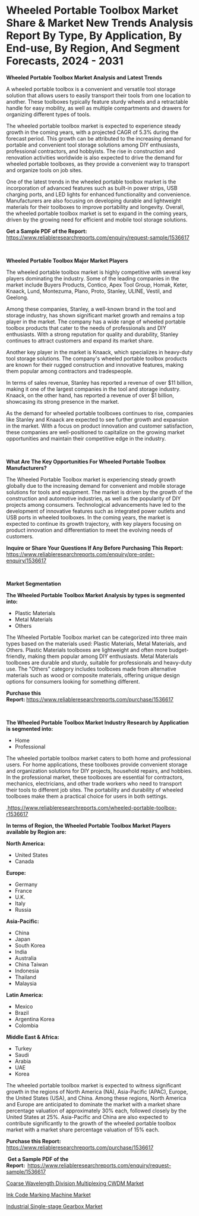 <p><h1>Wheeled Portable Toolbox Market Share & Market New Trends Analysis Report By Type, By Application, By End-use, By Region, And Segment Forecasts, 2024 - 2031</h1></p><p><strong>Wheeled Portable Toolbox Market Analysis and Latest Trends</strong></p>
<p><p>A wheeled portable toolbox is a convenient and versatile tool storage solution that allows users to easily transport their tools from one location to another. These toolboxes typically feature sturdy wheels and a retractable handle for easy mobility, as well as multiple compartments and drawers for organizing different types of tools.</p><p>The wheeled portable toolbox market is expected to experience steady growth in the coming years, with a projected CAGR of 5.3% during the forecast period. This growth can be attributed to the increasing demand for portable and convenient tool storage solutions among DIY enthusiasts, professional contractors, and hobbyists. The rise in construction and renovation activities worldwide is also expected to drive the demand for wheeled portable toolboxes, as they provide a convenient way to transport and organize tools on job sites.</p><p>One of the latest trends in the wheeled portable toolbox market is the incorporation of advanced features such as built-in power strips, USB charging ports, and LED lights for enhanced functionality and convenience. Manufacturers are also focusing on developing durable and lightweight materials for their toolboxes to improve portability and longevity. Overall, the wheeled portable toolbox market is set to expand in the coming years, driven by the growing need for efficient and mobile tool storage solutions.</p></p>
<p><strong>Get a Sample PDF of the Report:&nbsp;</strong> <a href="https://www.reliableresearchreports.com/enquiry/request-sample/1536617">https://www.reliableresearchreports.com/enquiry/request-sample/1536617</a></p>
<p>&nbsp;</p>
<p><strong>Wheeled Portable Toolbox Major Market Players</strong></p>
<p><p>The wheeled portable toolbox market is highly competitive with several key players dominating the industry. Some of the leading companies in the market include Buyers Products, Contico, Apex Tool Group, Homak, Keter, Knaack, Lund, Montezuma, Plano, Proto, Stanley, ULINE, Vestil, and Geelong.</p><p>Among these companies, Stanley, a well-known brand in the tool and storage industry, has shown significant market growth and remains a top player in the market. The company has a wide range of wheeled portable toolbox products that cater to the needs of professionals and DIY enthusiasts. With a strong reputation for quality and durability, Stanley continues to attract customers and expand its market share.</p><p>Another key player in the market is Knaack, which specializes in heavy-duty tool storage solutions. The company's wheeled portable toolbox products are known for their rugged construction and innovative features, making them popular among contractors and tradespeople.</p><p>In terms of sales revenue, Stanley has reported a revenue of over $11 billion, making it one of the largest companies in the tool and storage industry. Knaack, on the other hand, has reported a revenue of over $1 billion, showcasing its strong presence in the market.</p><p>As the demand for wheeled portable toolboxes continues to rise, companies like Stanley and Knaack are expected to see further growth and expansion in the market. With a focus on product innovation and customer satisfaction, these companies are well-positioned to capitalize on the growing market opportunities and maintain their competitive edge in the industry.</p></p>
<p>&nbsp;</p>
<p><strong>What Are The Key Opportunities For Wheeled Portable Toolbox Manufacturers?</strong></p>
<p><p>The Wheeled Portable Toolbox market is experiencing steady growth globally due to the increasing demand for convenient and mobile storage solutions for tools and equipment. The market is driven by the growth of the construction and automotive industries, as well as the popularity of DIY projects among consumers. Technological advancements have led to the development of innovative features such as integrated power outlets and USB ports in wheeled toolboxes. In the coming years, the market is expected to continue its growth trajectory, with key players focusing on product innovation and differentiation to meet the evolving needs of customers.</p></p>
<p><strong>Inquire or Share Your Questions If Any Before Purchasing This Report:</strong> <a href="https://www.reliableresearchreports.com/enquiry/pre-order-enquiry/1536617">https://www.reliableresearchreports.com/enquiry/pre-order-enquiry/1536617</a></p>
<p>&nbsp;</p>
<p><strong>Market Segmentation</strong></p>
<p><strong>The Wheeled Portable Toolbox Market Analysis by types is segmented into:</strong></p>
<p><ul><li>Plastic Materials</li><li>Metal Materials</li><li>Others</li></ul></p>
<p><p>The Wheeled Portable Toolbox market can be categorized into three main types based on the materials used: Plastic Materials, Metal Materials, and Others. Plastic Materials toolboxes are lightweight and often more budget-friendly, making them popular among DIY enthusiasts. Metal Materials toolboxes are durable and sturdy, suitable for professionals and heavy-duty use. The "Others" category includes toolboxes made from alternative materials such as wood or composite materials, offering unique design options for consumers looking for something different.</p></p>
<p><strong>Purchase this Report:&nbsp;</strong><a href="https://www.reliableresearchreports.com/purchase/1536617">https://www.reliableresearchreports.com/purchase/1536617</a></p>
<p>&nbsp;</p>
<p><strong>The Wheeled Portable Toolbox Market Industry Research by Application is segmented into:</strong></p>
<p><ul><li>Home</li><li>Professional</li></ul></p>
<p><p>The wheeled portable toolbox market caters to both home and professional users. For home applications, these toolboxes provide convenient storage and organization solutions for DIY projects, household repairs, and hobbies. In the professional market, these toolboxes are essential for contractors, mechanics, electricians, and other trade workers who need to transport their tools to different job sites. The portability and durability of wheeled toolboxes make them a practical choice for users in both settings.</p></p>
<p><a href="https://www.reliableresearchreports.com/wheeled-portable-toolbox-r1536617">&nbsp;https://www.reliableresearchreports.com/wheeled-portable-toolbox-r1536617</a></p>
<p><strong>In terms of Region, the Wheeled Portable Toolbox Market Players available by Region are:</strong></p>
<p>
    <p> <strong> North America: </strong>
        <ul>
            <li>United States</li>
            <li>Canada</li>
        </ul>
        </p> 
    <p> <strong> Europe: </strong>
        <ul>
            <li>Germany</li>
            <li>France</li>
            <li>U.K.</li>
            <li>Italy</li>
            <li>Russia</li>
        </ul>
        </p> 
    <p> <strong> Asia-Pacific: </strong>
        <ul>
            <li>China</li>
            <li>Japan</li>
            <li>South Korea</li>
            <li>India</li>
            <li>Australia</li>
            <li>China Taiwan</li>
            <li>Indonesia</li>
            <li>Thailand</li>
            <li>Malaysia</li>
        </ul>
        </p> 
    <p> <strong> Latin America: </strong>
        <ul>
            <li>Mexico</li>
            <li>Brazil</li>
            <li>Argentina Korea</li>
            <li>Colombia</li>
        </ul>
        </p> 
    <p> <strong> Middle East & Africa: </strong>
        <ul>
            <li>Turkey</li>
            <li>Saudi</li>
            <li>Arabia</li>
            <li>UAE</li>
            <li>Korea</li>
        </ul>
    </p>
    </p>
<p><p>The wheeled portable toolbox market is expected to witness significant growth in the regions of North America (NA), Asia-Pacific (APAC), Europe, the United States (USA), and China. Among these regions, North America and Europe are anticipated to dominate the market with a market share percentage valuation of approximately 30% each, followed closely by the United States at 25%. Asia-Pacific and China are also expected to contribute significantly to the growth of the wheeled portable toolbox market with a market share percentage valuation of 15% each.</p></p>
<p><strong>Purchase this Report: </strong><a href="https://www.reliableresearchreports.com/purchase/1536617">https://www.reliableresearchreports.com/purchase/1536617</a></p>
<p>&nbsp;<strong>Get a Sample PDF of the Report:&nbsp;&nbsp;</strong><a href="https://www.reliableresearchreports.com/enquiry/request-sample/1536617">https://www.reliableresearchreports.com/enquiry/request-sample/1536617</a></p>
<p><strong></strong></p>
<p><p><a href="https://www.linkedin.com/pulse/coarse-wavelength-division-multiplexing-cwdm-market-outlook-afajc?trackingId=L75y8uuiS4SKOOykgajiow%3D%3D">Coarse Wavelength Division Multiplexing CWDM Market</a></p><p><a href="https://github.com/derrinmiltonellis35gcl/Market-Research-Report-List-3/blob/main/ink-code-marking-machine-market.md">Ink Code Marking Machine Market</a></p><p><a href="https://github.com/Chiragrp22/Market-Research-Report-List-5/blob/main/industrial-single-stage-gearbox-market.md">Industrial Single-stage Gearbox Market</a></p></p>